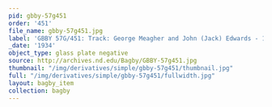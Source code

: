 ```yaml
---
pid: gbby-57g451
order: '451'
file_name: gbby-57g451.jpg
label: 'GBBY 57G/451: Track: George Meagher and John (Jack) Edwards - 1934'
_date: '1934'
object_type: glass plate negative
source: http://archives.nd.edu/Bagby/GBBY-57g451.jpg
thumbnail: "/img/derivatives/simple/gbby-57g451/thumbnail.jpg"
full: "/img/derivatives/simple/gbby-57g451/fullwidth.jpg"
layout: bagby_item
collection: bagby
---
```


